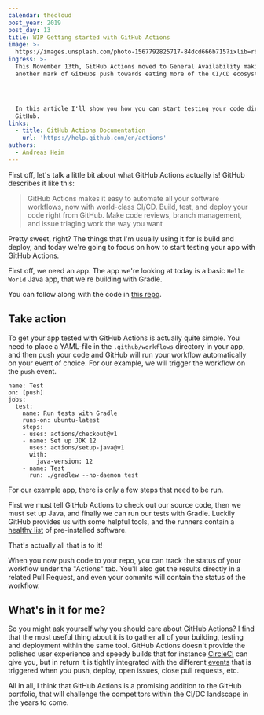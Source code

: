 ```yaml
---
calendar: thecloud
post_year: 2019
post_day: 13
title: WIP Getting started with GitHub Actions
image: >-
  https://images.unsplash.com/photo-1567792825717-84dcd666b715?ixlib=rb-1.2.1&ixid=eyJhcHBfaWQiOjEyMDd9&auto=format&fit=crop&w=1950&q=80
ingress: >-
  This November 13th, GitHub Actions moved to General Availability making
  another mark of GitHubs push towards eating more of the CI/CD ecosystem.




  In this article I'll show you how you can start testing your code directly in
  GitHub.
links:
  - title: GitHub Actions Documentation
    url: 'https://help.github.com/en/actions'
authors:
  - Andreas Heim
---
```

First off, let's talk a little bit about what GitHub Actions actually is! GitHub describes it like this: 
> GitHub Actions makes it easy to automate all your software workflows, now with world-class CI/CD. Build, test, and deploy your code right from GitHub. Make code reviews, branch management, and issue triaging work the way you want

Pretty sweet, right? The things that I'm usually using it for is build and deploy, and today we're going to focus on how to start testing your app with GitHub Actions.

First off, we need an app. The app we're looking at today is a basic `Hello World` Java app, that we're building with Gradle.

You can follow along with the code in [this repo](https://github.com/heim/gh-actions-example).

## Take action

To get your app tested with GitHub Actions is actually quite simple. You need to place a YAML-file in the `.github/workflows` directory in your app, and then push your code and GitHub will run your workflow automatically on your event of choice. For our example, we will trigger the workflow on the `push` event.


```
name: Test
on: [push]
jobs:
  test:
    name: Run tests with Gradle
    runs-on: ubuntu-latest
    steps:
    - uses: actions/checkout@v1
    - name: Set up JDK 12
      uses: actions/setup-java@v1
      with:
        java-version: 12
    - name: Test
      run: ./gradlew --no-daemon test
```


For our example app, there is only a few steps that need to be run.

First we must tell GitHub Actions to check out our source code, then we must set up Java, and finally we can run our tests with Gradle. Luckily GitHub provides us with some helpful tools, and the runners contain a [healthy list](https://help.github.com/en/actions/automating-your-workflow-with-github-actions/software-installed-on-github-hosted-runners) of pre-installed software.

That's actually all that is to it! 

When you now push code to your repo, you can track the status of your workflow under the "Actions" tab. You'll also get the results directly in a related Pull Request, and even your commits will contain the status of the workflow.

## What's in it for me?

So you might ask yourself why you should care about GitHub Actions? I find that the most useful thing about it is to gather all of your building, testing and deployment within the same tool. GitHub Actions doesn't provide the polished user experience and speedy builds that for instance [CircleCI](https://circleci.com) can give you, but in return it is tightly integrated with the different [events](https://help.github.com/en/actions/automating-your-workflow-with-github-actions/events-that-trigger-workflows) that is triggered when you push, deploy, open issues, close pull requests, etc.

All in all, I think that GitHub Actions is a promising addition to the GitHub portfolio, that will challenge the competitors within the CI/DC landscape in the years to come.
